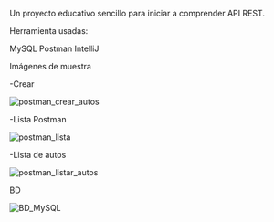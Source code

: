 Un proyecto educativo sencillo para iniciar a comprender API REST.

Herramienta usadas:

MySQL
Postman
IntelliJ

Imágenes de muestra

-Crear 

![postman_crear_autos](https://github.com/user-attachments/assets/bfc3488e-2200-415c-a709-ca12ae563e17)

-Lista Postman

![postman_lista](https://github.com/user-attachments/assets/376f5f19-60d0-4a1e-9daa-e05f86db7180)

-Lista de autos

![postman_listar_autos](https://github.com/user-attachments/assets/f5983cae-add6-455b-9eff-2ce1778a04de)

BD

![BD_MySQL](https://github.com/user-attachments/assets/1daaa5c2-3515-4d53-af55-c8515de39c6f)




